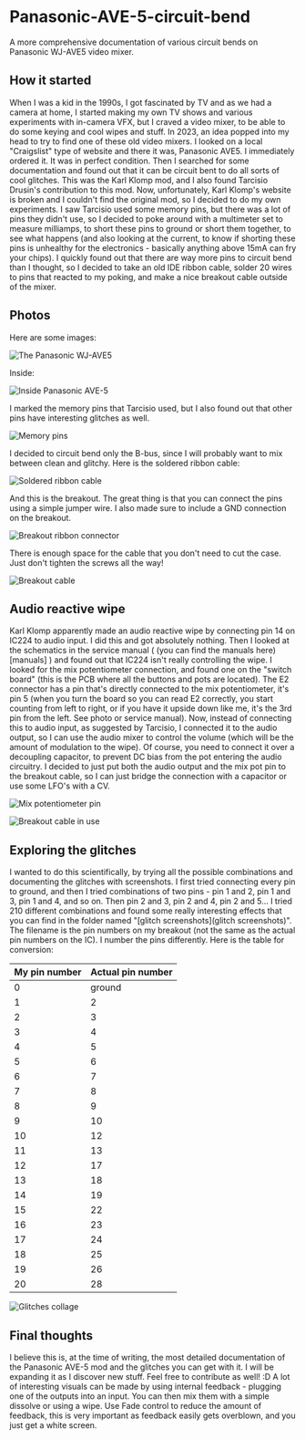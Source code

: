 # Panasonic-AVE-5-circuit-bend
A more comprehensive documentation of various circuit bends on Panasonic WJ-AVE5 video mixer.

## How it started
When I was a kid in the 1990s, I got fascinated by TV and as we had a camera at home, I started making my own TV shows and various experiments with in-camera VFX, but I craved a video mixer, to be able to do some keying and cool wipes and stuff. In 2023, an idea popped into my head to try to find one of these old video mixers. I looked on a local "Craigslist" type of website and there it was, Panasonic AVE5. I immediately ordered it. It was in perfect condition. Then I searched for some documentation and found out that it can be circuit bent to do all sorts of cool glitches. This was the Karl Klomp mod, and I also found Tarcisio Drusin's contribution to this mod. Now, unfortunately, Karl Klomp's website is broken and I couldn't find the original mod, so I decided to do my own experiments. I saw Tarcisio used some memory pins, but there was a lot of pins they didn't use, so I decided to poke around with a multimeter set to measure milliamps, to short these pins to ground or short them together, to see what happens (and also looking at the current, to know if shorting these pins is unhealthy for the electronics - basically anything above 15mA can fry your chips). I quickly found out that there are way more pins to circuit bend than I thought, so I decided to take an old IDE ribbon cable, solder 20 wires to pins that reacted to my poking, and make a nice breakout cable outside of the mixer.

## Photos

Here are some images:

![The Panasonic WJ-AVE5](pictures/IMG_20230511_235248.jpg)

Inside:

![Inside Panasonic AVE-5](pictures/IMG_20230831_220430.jpg)

I marked the memory pins that Tarcisio used, but I also found out that other pins have interesting glitches as well.

![Memory pins](pictures/IMG_20230831_220512.jpg)

I decided to circuit bend only the B-bus, since I will probably want to mix between clean and glitchy. Here is the soldered ribbon cable:

![Soldered ribbon cable](pictures/IMG_20230901_231616.jpg)

And this is the breakout. The great thing is that you can connect the pins using a simple jumper wire. I also made sure to include a GND connection on the breakout.

![Breakout ribbon connector](pictures/IMG_20230903_202007.jpg)

There is enough space for the cable that you don't need to cut the case. Just don't tighten the screws all the way!

![Breakout cable](pictures/IMG_20230903_202028.jpg)


## Audio reactive wipe

Karl Klomp apparently made an audio reactive wipe by connecting pin 14 on IC224 to audio input. I did this and got absolutely nothing. Then I looked at the schematics in the service manual ( (you can find the manuals here)[manuals] ) and found out that IC224 isn't really controlling the wipe. I looked for the mix potentiometer connection, and found one on the "switch board" (this is the PCB where all the buttons and pots are located). The E2 connector has a pin that's directly connected to the mix potentiometer, it's pin 5 (when you turn the board so you can read E2 correctly, you start counting from left to right, or if you have it upside down like me, it's the 3rd pin from the left. See photo or service manual). Now, instead of connecting this to audio input, as suggested by Tarcisio, I connected it to the audio output, so I can use the audio mixer to control the volume (which will be the amount of modulation to the wipe). Of course, you need to connect it over a decoupling capacitor, to prevent DC bias from the pot entering the audio circuitry. I decided to just put both the audio output and the mix pot pin to the breakout cable, so I can just bridge the connection with a capacitor or use some LFO's with a CV.

![Mix potentiometer pin](pictures/IMG_20230903_202802.jpg)

![Breakout cable in use](pictures/IMG_20230903_210818.jpg)

## Exploring the glitches

I wanted to do this scientifically, by trying all the possible combinations and documenting the glitches with screenshots. I first tried connecting every pin to ground, and then I tried combinations of two pins - pin 1 and 2, pin 1 and 3, pin 1 and 4, and so on. Then pin 2 and 3, pin 2 and 4, pin 2 and 5... I tried 210 different combinations and found some really interesting effects that you can find in the folder named "[glitch screenshots](glitch screenshots)". The filename is the pin numbers on my breakout (not the same as the actual pin numbers on the IC). I number the pins differently. Here is the table for conversion:

| My pin number | Actual pin number |
| ------------- | ----------------- |
| 0             | ground            |
| 1             | 2                 |
| 2             | 3                 |
| 3             | 4                 |
| 4             | 5                 |
| 5             | 6                 |
| 6             | 7                 |
| 7             | 8                 |
| 8             | 9                 |
| 9             | 10                |
| 10            | 12                |
| 11            | 13                |
| 12            | 17                |
| 13            | 18                |
| 14            | 19                |
| 15            | 22                |
| 16            | 23                |
| 17            | 24                |
| 18            | 25                |
| 19            | 26                |
| 20            | 28                |

![Glitches collage](pictures/InShot_20230904_011448331.jpg)


## Final thoughts

I believe this is, at the time of writing, the most detailed documentation of the Panasonic AVE-5 mod and the glitches you can get with it. I will be expanding it as I discover new stuff. Feel free to contribute as well! :D
A lot of interesting visuals can be made by using internal feedback - plugging one of the outputs into an input. You can then mix them with a simple dissolve or using a wipe. Use Fade control to reduce the amount of feedback, this is very important as feedback easily gets overblown, and you just get a white screen.
